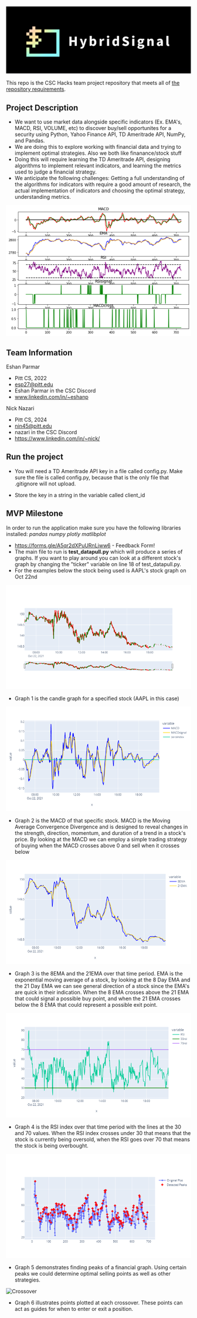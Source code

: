 ![Icon](/images/hybridsignal.png)

This repo is the CSC Hacks team project repository that meets all of [the repository requirements](https://www.notion.so/CSC-Hacks-901a62e005c8494fa342e0cc738101ad#da206965e3ed497f9bd6c1ceebd4fac9).

## Project Description
* We want to use market data alongside specific indicators (Ex. EMA's, MACD, RSI, VOLUME, etc) to discover buy/sell opportunites for a security using Python, Yahoo Finance API, TD Ameritrade API, NumPy, and Pandas.
* We are doing this to explore working with financial data and trying to implement optimal strategies. Also we both like finanance/stock stuff
* Doing this will require learning the TD Ameritrade API, designing algorithms to implement relevant indicators, and learning the metrics used to judge a financial strategy.
* We anticipate the following challenges: Getting a full understanding of the algorithms for indicators with require a good amount of research, the actual implementation of indicators and choosing the optimal strategy, understanding metrics.

![Indicator Data](/images/indicator_graph.png)

## Team Information
Eshan Parmar
* Pitt CS, 2022
* esp27@pitt.edu
* Eshan Parmar in the CSC Discord
* www.linkedin.com/in/~eshanp

Nick Nazari
* Pitt CS, 2024
* nin45@pitt.edu
* nazari in the CSC Discord
* https://www.linkedin.com/in/~nick/

## Run the project
* You will need a TD Ameritrade API key in a file called config.py. Make sure the file is called config.py, because that is the only file that .gitignore will not upload.

* Store the key in a string in the variable called client_id

## MVP Milestone
In order to run the application make sure you have the following libraries installed:
*pandas*
*numpy*
*plotly*
*matlibplot*

* https://forms.gle/A5qr2dXPuURnLjww6 - Feedback Form!
* The main file to run is **test_datapull.py** which will produce a series of graphs. If you want to play around you can look at a different stock's graph by changing the "ticker" variable on line 18 of test_datapull.py. 
* For the examples below the stock being used is AAPL's stock graph on Oct 22nd

![Price Candle](/images/Price.png)
* Graph 1 is the candle graph for a specified stock (AAPL in this case)

![MACD](/images/MACD.png)
* Graph 2 is the MACD of that specific stock. MACD is the Moving Average Convergence Divergence and is designed to reveal changes in the strength, direction, momentum, and duration of a trend in a stock's price. By looking at the MACD we can employ a simple trading strategy of buying when the MACD crosses above 0 and sell when it crosses below

![EMA](/images/EMA.png)
* Graph 3 is the 8EMA and the 21EMA over that time period. EMA is the exponential moving average of a stock, by looking at the 8 Day EMA and the 21 Day EMA we can see general direction of a stock since the EMA's are quick in their indication. When the 8 EMA crosses above the 21 EMA that could signal a possible buy point, and when the 21 EMA crosses below the 8 EMA that could represent a possible exit point. 

![RSI](/images/RSI.png)
* Graph 4 is the RSI index over that time period with the lines at the 30 and 70 values. When the RSI index crosses under 30 that means that the stock is currently being oversold, when the RSI goes over 70 that means the stock is being overbought.

![Peaks](/images/Peak.png)
* Graph 5 demonstrates finding peaks of a financial graph. Using certain peaks we could determine optimal selling points as well as other strategies. 

![Crossover](/images/ema_crossove.png)
* Graph 6 illustrates points plotted at each crossover. These points can act as guides for when to enter or exit a position.
